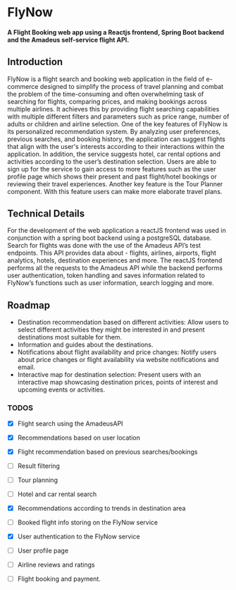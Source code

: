 # FlyNow
#### A Flight Booking web app using a Reactjs frontend, Spring Boot backend and the Amadeus self-service flight API. 

## Introduction
FlyNow is a flight search and booking web application in the field of e-commerce designed to simplify the process of travel planning and combat the problem of the time-consuming and often overwhelming task of searching for flights, comparing prices, and making bookings across multiple airlines. It achieves this by providing flight searching capabilities with multiple different filters and parameters such as price range, number of adults or children and airline selection. One of the key features of FlyNow is its personalized recommendation system. By analyzing user preferences, previous searches, and booking history, the application can suggest flights that align with the user's interests according to their interactions within the application. In addition, the service suggests hotel, car rental options and activities according to the user’s destination selection. Users are able to sign up for the service to gain access to more features such as the user profile page which shows their present and past flight/hotel bookings or reviewing their travel experiences. Another key feature is the Tour Planner component. With this feature users can make more elaborate travel plans. 

## Technical Details
For the development of the web application a reactJS frontend was used in conjunction with a spring boot backend using a postgreSQL database. Search for flights was done with the use of the Amadeus API’s test endpoints. This API provides data about - flights, airlines, airports, flight analytics, hotels, destination experiences and more. The reactJS frontend performs all the requests to the Amadeus API while the backend performs user authentication, token handling and saves information related to FlyNow’s functions such as user information, search logging and more.

## Roadmap 
- Destination recommendation based on different activities: Allow users to select different activities they might be interested in and present destinations most suitable for them.
- Information and guides about the destinations.
- Notifications about flight availability and price changes: Notify users about price changes or flight availability via website notifications and email.
- Interactive map for destination selection: Present users with an interactive map showcasing destination prices, points of interest and upcoming events or activities.
  
### TODOS
- [x] Flight search using the AmadeusAPI
- [x] Recommendations based on user location
- [x] Flight recommendation based on previous searches/bookings
- [ ] Result filtering
- [ ] Tour planning
- [ ] Hotel and car rental search
- [x] Recommendations according to trends in destination area
- [ ] Booked flight info storing on the FlyNow service
- [x] User authentication to the FlyNow service
- [ ] User profile page
- [ ] Airline reviews and ratings
- [ ] Flight booking and payment.


